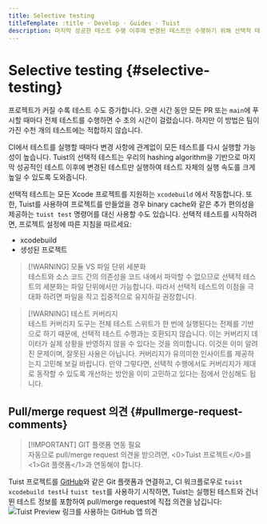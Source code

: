 ```yaml
---
title: Selective testing
titleTemplate: :title · Develop · Guides · Tuist
description: 마지막 성공한 테스트 수행 이후에 변경된 테스트만 수행하기 위해 선택적 테스트를 사용합니다.
---
```


# Selective testing {#selective-testing}

프로젝트가 커질 수록 테스트 수도 증가합니다. 오랜 시간 동안 모든 PR 또는 `main`에 푸시할 때마다 전체 테스트를 수행하면 수 초의 시간이 걸렸습니다. 하지만 이 방법은 팀이 가진 수천 개의 테스트에는 적합하지 않습니다.

CI에서 테스트를 실행할 때마다 변경 사항에 관계없이 모든 테스트를 다시 실행할 가능성이 높습니다. Tuist의 선택적 테스트는 우리의 <LocalizedLink href="/guides/features/projects/hashing">hashing algorithm</LocalizedLink>을 기반으로 마지막 성공적인 테스트 이후에 변경된 테스트만 실행하여 테스트 자체의 실행 속도를 크게 높일 수 있도록 도와줍니다.

선택적 테스트는 모든 Xcode 프로젝트를 지원하는 `xcodebuild` 에서 작동합니다. 또한, Tuist를 사용하여 프로젝트를 만들었을 경우 <LocalizedLink href="/guides/features/build/cache">binary cache</LocalizedLink>와 같은 추가 편의성을 제공하는 `tuist test` 명령어를 대신 사용할 수도 있습니다. 선택적 테스트를 시작하려면, 프로젝트 설정에 따른 지침을 따르세요:

- <LocalizedLink href="/guides/features/selective-testing/xcodebuild">xcodebuild</LocalizedLink>
- <LocalizedLink href="/guides/features/selective-testing/generated-project">생성된 프로젝트</LocalizedLink>

> [!WARNING] 모듈 VS 파일 단위 세분화\
> 테스트와 소스 코드 간의 의존성을 코드 내에서 파악할 수 없으므로 선택적 테스트의 세분화는 파일 단위에서만 가능합니다. 따라서 선택적 테스트의 이점을 극대화 하려면 파일을 작고 집중적으로 유지하길 권장합니다.

> [!WARNING] 테스트 커버리지\
> 테스트 커버리지 도구는 전체 테스트 스위트가 한 번에 실행된다는 전제를 기반으로 하기 때문에, 선택적 테스트 수행과는 호환되지 않습니다. 이는 커버리지 데이터가 실제 상황을 반영하지 않을 수 있다는 것을 의미합니다. 이것은 이미 알려진 문제이며, 잘못된 사용은 아닙니다. 커버리지가 유의미한 인사이트를 제공하는지 고민해 보길 바랍니다. 만약 그렇다면, 선택적 수행에서도 커버리지가 제대로 동작할 수 있도록 개선하는 방안을 이미 고민하고 있다는 점에서 안심해도 됩니다.

## Pull/merge request 의견 {#pullmerge-request-comments}

> [!IMPORTANT] GIT 플랫폼 연동 필요\
> 자동으로 pull/merge request 의견을 받으려면, <0>Tuist 프로젝트</0>를 <1>Git 플랫폼</1>과 연동해야 합니다.

Tuist 프로젝트를 [GitHub](https://github.com)와 같은 Git 플랫폼과 연결하고, CI 워크플로우로 `tuist xcodebuild test`나 `tuist test`를 사용하기 시작하면, Tuist는 실행된 테스트와 건너뛴 테스트 정보를 포함하여 pull/merge request에 직접 의견을 남깁니다:
![Tuist Preview 링크를 사용하는 GitHub 앱 의견](/images/guides/features/selective-testing/github-app-comment.png)
